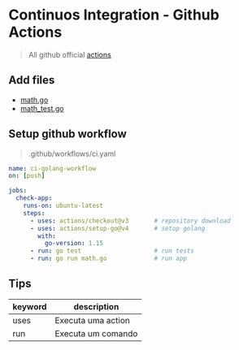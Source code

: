 # Continuos Integration - Github Actions

> All github official [actions](https://github.com/actions)

## Add files

- [math.go](https://github.com/FelipeNasci/fullcycle-notes/blob/main/continuos-integration/go-app/math.go) 
- [math_test.go](https://github.com/FelipeNasci/fullcycle-notes/blob/main/continuos-integration/go-app/math_test.go) 

## Setup github workflow

> .github/workflows/ci.yaml

```yaml
name: ci-golang-workflow
on: [push]

jobs:
  check-app:
    runs-on: ubuntu-latest
    steps:
      - uses: actions/checkout@v3       # repository download
      - uses: actions/setup-go@v4       # setup golang
        with:
          go-version: 1.15
      - run: go test                    # run tests
      - run: go run math.go             # run app
```

## Tips

| keyword | description        |
| ------- | ------------------ |
| uses    | Executa uma action |
| run     | Executa um comando |
